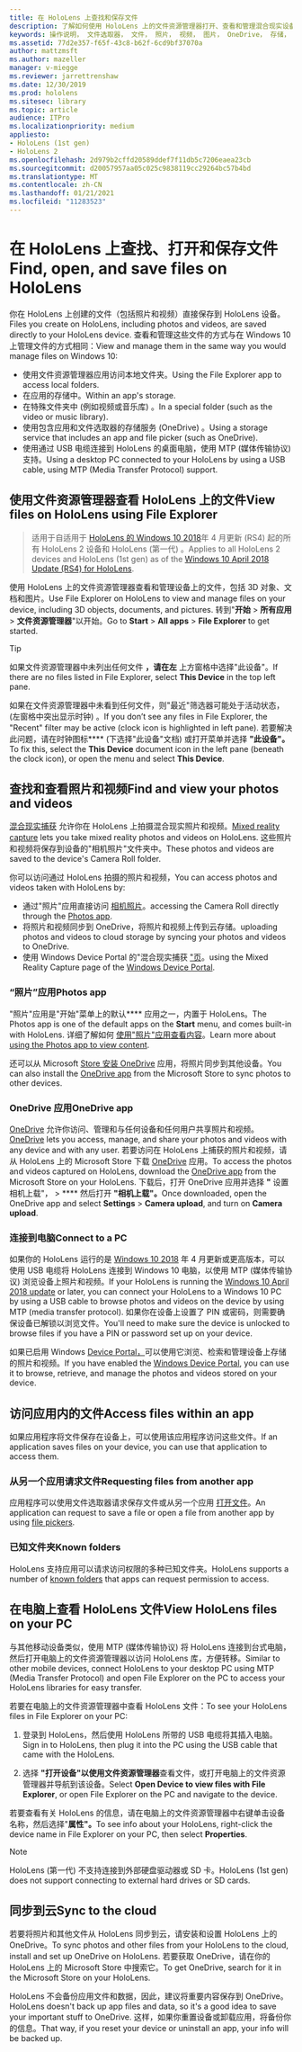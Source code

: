 ```yaml
---
title: 在 HoloLens 上查找和保存文件
description: 了解如何使用 HoloLens 上的文件资源管理器打开、查看和管理混合现实设备上的文件。
keywords: 操作说明， 文件选取器， 文件， 照片， 视频， 图片， OneDrive， 存储， 文件资源管理器， hololens
ms.assetid: 77d2e357-f65f-43c8-b62f-6cd9bf37070a
author: mattzmsft
ms.author: mazeller
manager: v-miegge
ms.reviewer: jarrettrenshaw
ms.date: 12/30/2019
ms.prod: hololens
ms.sitesec: library
ms.topic: article
audience: ITPro
ms.localizationpriority: medium
appliesto:
- HoloLens (1st gen)
- HoloLens 2
ms.openlocfilehash: 2d979b2cffd20589ddef7f11db5c7206eaea23cb
ms.sourcegitcommit: d20057957aa05c025c9838119cc29264bc57b4bd
ms.translationtype: MT
ms.contentlocale: zh-CN
ms.lasthandoff: 01/21/2021
ms.locfileid: "11283523"
---
```

# <span data-ttu-id="0309b-104">在 HoloLens 上查找、打开和保存文件</span><span class="sxs-lookup"><span data-stu-id="0309b-104">Find, open, and save files on HoloLens</span></span>

<span data-ttu-id="0309b-105">你在 HoloLens 上创建的文件（包括照片和视频）直接保存到 HoloLens 设备。</span><span class="sxs-lookup"><span data-stu-id="0309b-105">Files you create on HoloLens, including photos and videos, are saved directly to your HoloLens device.</span></span> <span data-ttu-id="0309b-106">查看和管理这些文件的方式与在 Windows 10 上管理文件的方式相同：</span><span class="sxs-lookup"><span data-stu-id="0309b-106">View and manage them in the same way you would manage files on Windows 10:</span></span>

- <span data-ttu-id="0309b-107">使用文件资源管理器应用访问本地文件夹。</span><span class="sxs-lookup"><span data-stu-id="0309b-107">Using the File Explorer app to access local folders.</span></span>
- <span data-ttu-id="0309b-108">在应用的存储中。</span><span class="sxs-lookup"><span data-stu-id="0309b-108">Within an app's storage.</span></span>
- <span data-ttu-id="0309b-109">在特殊文件夹中 (例如视频或音乐库) 。</span><span class="sxs-lookup"><span data-stu-id="0309b-109">In a special folder (such as the video or music library).</span></span>
- <span data-ttu-id="0309b-110">使用包含应用和文件选取器的存储服务 (OneDrive) 。</span><span class="sxs-lookup"><span data-stu-id="0309b-110">Using a storage service that includes an app and file picker (such as OneDrive).</span></span>
- <span data-ttu-id="0309b-111">使用通过 USB 电缆连接到 HoloLens 的桌面电脑，使用 MTP (媒体传输协议) 支持。</span><span class="sxs-lookup"><span data-stu-id="0309b-111">Using a desktop PC connected to your HoloLens by using a USB cable, using MTP (Media Transfer Protocol) support.</span></span>

## <span data-ttu-id="0309b-112">使用文件资源管理器查看 HoloLens 上的文件</span><span class="sxs-lookup"><span data-stu-id="0309b-112">View files on HoloLens using File Explorer</span></span>

> <span data-ttu-id="0309b-113">适用于自适用于 [HoloLens 的 Windows 10 2018](https://docs.microsoft.com/windows/mixed-reality/release-notes-april-2018)年 4 月更新 (RS4) 起的所有 HoloLens 2 设备和 HoloLens (第一代) 。</span><span class="sxs-lookup"><span data-stu-id="0309b-113">Applies to all HoloLens 2 devices and HoloLens (1st gen) as of the [Windows 10 April 2018 Update (RS4) for HoloLens](https://docs.microsoft.com/windows/mixed-reality/release-notes-april-2018).</span></span>

<span data-ttu-id="0309b-114">使用 HoloLens 上的文件资源管理器查看和管理设备上的文件，包括 3D 对象、文档和图片。</span><span class="sxs-lookup"><span data-stu-id="0309b-114">Use File Explorer on HoloLens to view and manage files on your device, including 3D objects, documents, and pictures.</span></span> <span data-ttu-id="0309b-115">转到"**开始**   >  **所有应用**   >  **文件资源管理器**"以开始。</span><span class="sxs-lookup"><span data-stu-id="0309b-115">Go to **Start**  > **All apps**  > **File Explorer** to get started.</span></span>

> [!TIP]
> <span data-ttu-id="0309b-116">如果文件资源管理器中未列出任何文件 **，请在左** 上方窗格中选择"此设备"。</span><span class="sxs-lookup"><span data-stu-id="0309b-116">If there are no files listed in File Explorer, select **This Device** in the top left pane.</span></span>

<span data-ttu-id="0309b-117">如果在文件资源管理器中未看到任何文件，则"最近"筛选器可能处于活动状态， (左窗格中突出显示时钟) 。</span><span class="sxs-lookup"><span data-stu-id="0309b-117">If you don’t see any files in File Explorer, the "Recent" filter may be active (clock icon is highlighted in left pane).</span></span> <span data-ttu-id="0309b-118">若要解决此问题，请在时钟图标\*\*\*\* (下选择"此设备"文档) 或打开菜单并选择 **"此设备"。**</span><span class="sxs-lookup"><span data-stu-id="0309b-118">To fix this, select the **This Device** document icon in the left pane (beneath the clock icon), or open the menu and select **This Device**.</span></span>

## <span data-ttu-id="0309b-119">查找和查看照片和视频</span><span class="sxs-lookup"><span data-stu-id="0309b-119">Find and view your photos and videos</span></span>

<span data-ttu-id="0309b-120">[混合现实捕获](holographic-photos-and-videos.md) 允许你在 HoloLens 上拍摄混合现实照片和视频。</span><span class="sxs-lookup"><span data-stu-id="0309b-120">[Mixed reality capture](holographic-photos-and-videos.md) lets you take mixed reality photos and videos on HoloLens.</span></span>  <span data-ttu-id="0309b-121">这些照片和视频将保存到设备的"相机照片"文件夹中。</span><span class="sxs-lookup"><span data-stu-id="0309b-121">These photos and videos are saved to the device's Camera Roll folder.</span></span>

<span data-ttu-id="0309b-122">你可以访问通过 HoloLens 拍摄的照片和视频，</span><span class="sxs-lookup"><span data-stu-id="0309b-122">You can access photos and videos taken with HoloLens by:</span></span>

- <span data-ttu-id="0309b-123">通过"照片"应用直接访问 [相机照片](holographic-photos-and-videos.md)。</span><span class="sxs-lookup"><span data-stu-id="0309b-123">accessing the Camera Roll directly through the [Photos app](holographic-photos-and-videos.md).</span></span>
- <span data-ttu-id="0309b-124">将照片和视频同步到 OneDrive，将照片和视频上传到云存储。</span><span class="sxs-lookup"><span data-stu-id="0309b-124">uploading photos and videos to cloud storage by syncing your photos and videos to OneDrive.</span></span>
- <span data-ttu-id="0309b-125">使用 Windows Device Portal 的"混合现实捕获 ["页](https://docs.microsoft.com/windows/mixed-reality/using-the-windows-device-portal#mixed-reality-capture)。</span><span class="sxs-lookup"><span data-stu-id="0309b-125">using the Mixed Reality Capture page of the [Windows Device Portal](https://docs.microsoft.com/windows/mixed-reality/using-the-windows-device-portal#mixed-reality-capture).</span></span>

### <span data-ttu-id="0309b-126">“照片”应用</span><span class="sxs-lookup"><span data-stu-id="0309b-126">Photos app</span></span>

<span data-ttu-id="0309b-127">"照片"应用是"开始"菜单上的默认\*\*\*\* 应用之一，内置于 HoloLens。</span><span class="sxs-lookup"><span data-stu-id="0309b-127">The Photos app is one of the default apps on the **Start** menu, and comes built-in with HoloLens.</span></span> <span data-ttu-id="0309b-128">详细了解如何 [使用"照片"应用查看内容](holographic-photos-and-videos.md)。</span><span class="sxs-lookup"><span data-stu-id="0309b-128">Learn more about [using the Photos app to view content](holographic-photos-and-videos.md).</span></span>

<span data-ttu-id="0309b-129">还可以从 Microsoft [Store 安装 OneDrive](https://www.microsoft.com/p/onedrive/9wzdncrfj1p3) 应用，将照片同步到其他设备。</span><span class="sxs-lookup"><span data-stu-id="0309b-129">You can also install the [OneDrive app](https://www.microsoft.com/p/onedrive/9wzdncrfj1p3) from the Microsoft Store to sync photos to other devices.</span></span>

### <span data-ttu-id="0309b-130">OneDrive 应用</span><span class="sxs-lookup"><span data-stu-id="0309b-130">OneDrive app</span></span>

<span data-ttu-id="0309b-131">[OneDrive](https://onedrive.live.com/) 允许你访问、管理和与任何设备和任何用户共享照片和视频。</span><span class="sxs-lookup"><span data-stu-id="0309b-131">[OneDrive](https://onedrive.live.com/) lets you access, manage, and share your photos and videos with any device and with any user.</span></span> <span data-ttu-id="0309b-132">若要访问在 HoloLens 上捕获的照片和视频，请从 HoloLens 上的 Microsoft Store 下载 [OneDrive](https://www.microsoft.com/p/onedrive/9wzdncrfj1p3) 应用。</span><span class="sxs-lookup"><span data-stu-id="0309b-132">To access the photos and videos captured on HoloLens, download the [OneDrive app](https://www.microsoft.com/p/onedrive/9wzdncrfj1p3) from the Microsoft Store on your HoloLens.</span></span> <span data-ttu-id="0309b-133">下载后，打开 OneDrive 应用并选择 **"** 设置相机上载"，  >  \*\*\*\* 然后打开 **"相机上载"。**</span><span class="sxs-lookup"><span data-stu-id="0309b-133">Once downloaded, open the OneDrive app and select **Settings** > **Camera upload**, and turn on **Camera upload**.</span></span>

### <span data-ttu-id="0309b-134">连接到电脑</span><span class="sxs-lookup"><span data-stu-id="0309b-134">Connect to a PC</span></span>

<span data-ttu-id="0309b-135">如果你的 HoloLens 运行的是 [Windows 10 2018](https://docs.microsoft.com/windows/mixed-reality/release-notes-april-2018) 年 4 月更新或更高版本，可以使用 USB 电缆将 HoloLens 连接到 Windows 10 电脑，以使用 MTP (媒体传输协议) 浏览设备上照片和视频。</span><span class="sxs-lookup"><span data-stu-id="0309b-135">If your HoloLens is running the [Windows 10 April 2018 update](https://docs.microsoft.com/windows/mixed-reality/release-notes-april-2018) or later, you can connect your HoloLens to a Windows 10 PC by using a USB cable to browse photos and videos on the device by using MTP (media transfer protocol).</span></span> <span data-ttu-id="0309b-136">如果你在设备上设置了 PIN 或密码，则需要确保设备已解锁以浏览文件。</span><span class="sxs-lookup"><span data-stu-id="0309b-136">You'll need to make sure the device is unlocked to browse files if you have a PIN or password set up on your device.</span></span>  

<span data-ttu-id="0309b-137">如果已启用 Windows [Device Portal，](https://docs.microsoft.com/windows/mixed-reality/using-the-windows-device-portal)可以使用它浏览、检索和管理设备上存储的照片和视频。</span><span class="sxs-lookup"><span data-stu-id="0309b-137">If you have enabled the [Windows Device Portal](https://docs.microsoft.com/windows/mixed-reality/using-the-windows-device-portal), you can use it to browse, retrieve, and manage the photos and videos stored on your device.</span></span>

## <span data-ttu-id="0309b-138">访问应用内的文件</span><span class="sxs-lookup"><span data-stu-id="0309b-138">Access files within an app</span></span>

<span data-ttu-id="0309b-139">如果应用程序将文件保存在设备上，可以使用该应用程序访问这些文件。</span><span class="sxs-lookup"><span data-stu-id="0309b-139">If an application saves files on your device, you can use that application to access them.</span></span>

### <span data-ttu-id="0309b-140">从另一个应用请求文件</span><span class="sxs-lookup"><span data-stu-id="0309b-140">Requesting files from another app</span></span>

<span data-ttu-id="0309b-141">应用程序可以使用文件选取器请求保存文件或从另一个应用 [打开文件](https://docs.microsoft.com/windows/mixed-reality/app-model#file-pickers)。</span><span class="sxs-lookup"><span data-stu-id="0309b-141">An application can request to save a file or open a file from another app by using [file pickers](https://docs.microsoft.com/windows/mixed-reality/app-model#file-pickers).</span></span>

### <span data-ttu-id="0309b-142">已知文件夹</span><span class="sxs-lookup"><span data-stu-id="0309b-142">Known folders</span></span>

<span data-ttu-id="0309b-143">HoloLens 支持应用可以[](https://docs.microsoft.com/windows/mixed-reality/app-model#known-folders)请求访问权限的多种已知文件夹。</span><span class="sxs-lookup"><span data-stu-id="0309b-143">HoloLens supports a number of [known folders](https://docs.microsoft.com/windows/mixed-reality/app-model#known-folders) that apps can request permission to access.</span></span>

## <span data-ttu-id="0309b-144">在电脑上查看 HoloLens 文件</span><span class="sxs-lookup"><span data-stu-id="0309b-144">View HoloLens files on your PC</span></span>

<span data-ttu-id="0309b-145">与其他移动设备类似，使用 MTP (媒体传输协议) 将 HoloLens 连接到台式电脑，然后打开电脑上的文件资源管理器以访问 HoloLens 库，方便转移。</span><span class="sxs-lookup"><span data-stu-id="0309b-145">Similar to other mobile devices, connect HoloLens to your desktop PC using MTP (Media Transfer Protocol) and open File Explorer on the PC to access your HoloLens libraries for easy transfer.</span></span>

<span data-ttu-id="0309b-146">若要在电脑上的文件资源管理器中查看 HoloLens 文件：</span><span class="sxs-lookup"><span data-stu-id="0309b-146">To see your HoloLens files in File Explorer on your PC:</span></span>

1. <span data-ttu-id="0309b-147">登录到 HoloLens，然后使用 HoloLens 所带的 USB 电缆将其插入电脑。</span><span class="sxs-lookup"><span data-stu-id="0309b-147">Sign in to HoloLens, then plug it into the PC using the USB cable that came with the HoloLens.</span></span>

1. <span data-ttu-id="0309b-148">选择 **"打开设备"以使用文件资源管理器**查看文件，或打开电脑上的文件资源管理器并导航到该设备。</span><span class="sxs-lookup"><span data-stu-id="0309b-148">Select **Open Device to view files with File Explorer**, or open File Explorer on the PC and navigate to the device.</span></span>

<span data-ttu-id="0309b-149">若要查看有关 HoloLens 的信息，请在电脑上的文件资源管理器中右键单击设备名称，然后选择"**属性"。**</span><span class="sxs-lookup"><span data-stu-id="0309b-149">To see info about your HoloLens, right-click the device name in File Explorer on your PC, then select **Properties**.</span></span>

> [!NOTE]
> <span data-ttu-id="0309b-150">HoloLens (第一代) 不支持连接到外部硬盘驱动器或 SD 卡。</span><span class="sxs-lookup"><span data-stu-id="0309b-150">HoloLens (1st gen) does not support connecting to external hard drives or SD cards.</span></span>

## <span data-ttu-id="0309b-151">同步到云</span><span class="sxs-lookup"><span data-stu-id="0309b-151">Sync to the cloud</span></span>

<span data-ttu-id="0309b-152">若要将照片和其他文件从 HoloLens 同步到云，请安装和设置 HoloLens 上的 OneDrive。</span><span class="sxs-lookup"><span data-stu-id="0309b-152">To sync photos and other files from your HoloLens to the cloud, install and set up OneDrive on HoloLens.</span></span> <span data-ttu-id="0309b-153">若要获取 OneDrive，请在你的 HoloLens 上的 Microsoft Store 中搜索它。</span><span class="sxs-lookup"><span data-stu-id="0309b-153">To get OneDrive, search for it in the Microsoft Store on your HoloLens.</span></span>

<span data-ttu-id="0309b-154">HoloLens 不会备份应用文件和数据，因此，建议将重要内容保存到 OneDrive。</span><span class="sxs-lookup"><span data-stu-id="0309b-154">HoloLens doesn't back up app files and data, so it's a good idea to save your important stuff to OneDrive.</span></span> <span data-ttu-id="0309b-155">这样，如果你重置设备或卸载应用，将备份你的信息。</span><span class="sxs-lookup"><span data-stu-id="0309b-155">That way, if you reset your device or uninstall an app, your info will be backed up.</span></span>
